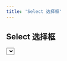 ```yaml
---
title: 'Select 选择框'
---
```

## Select 选择框
<ClientOnly>
<Select/>
</ClientOnly>

<font size=5>Attributes</font>
| 参数| 说明 | 类型 | 可选值 | 默认值 |
| :------ | ------ | ------ | ------ | ------ |
| v-model | 绑定值 | boolean / string / number |- | - |
| value | 绑定值 | boolean / string / number | - | - |
| label | 绑定值 | boolean / string / number |- | - |
| disabled | 是否禁用 | boolean |- | false |